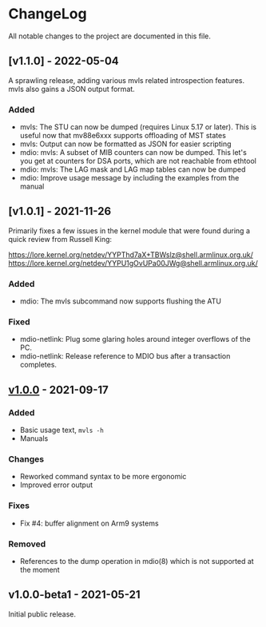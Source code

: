 ChangeLog
=========

All notable changes to the project are documented in this file.

[v1.1.0] - 2022-05-04
---------------------

A sprawling release, adding various mvls related introspection
features. mvls also gains a JSON output format.

### Added
- mvls: The STU can now be dumped (requires Linux 5.17 or later). This
  is useful now that mv88e6xxx supports offloading of MST states
- mvls: Output can now be formatted as JSON for easier scripting
- mdio: mvls: A subset of MIB counters can now be dumped. This let's
  you get at counters for DSA ports, which are not reachable from
  ethtool
- mdio: mvls: The LAG mask and LAG map tables can now be dumped
- mdio: Improve usage message by including the examples from the
  manual

[v1.0.1] - 2021-11-26
---------------------

Primarily fixes a few issues in the kernel module that were found
during a quick review from Russell King:

https://lore.kernel.org/netdev/YYPThd7aX+TBWslz@shell.armlinux.org.uk/
https://lore.kernel.org/netdev/YYPU1gOvUPa00JWg@shell.armlinux.org.uk/

### Added
- mdio: The mvls subcommand now supports flushing the ATU

### Fixed
- mdio-netlink: Plug some glaring holes around integer overflows of
  the PC.
- mdio-netlink: Release reference to MDIO bus after a transaction
  completes.


[v1.0.0] - 2021-09-17
---------------------

### Added
- Basic usage text, `mvls -h`
- Manuals

### Changes
- Reworked command syntax to be more ergonomic
- Improved error output

### Fixes
- Fix #4: buffer alignment on Arm9 systems

### Removed
- References to the dump operation in mdio(8) which is not supported
  at the moment

v1.0.0-beta1 - 2021-05-21
-------------------------

Initial public release.


[UNRELEASED]: https://github.com/wkz/mdio-tools/compare/1.0.0-beta1...HEAD
[v1.0.0]:     https://github.com/wkz/mdio-tools/compare/1.0.0-beta1...1.0.0
